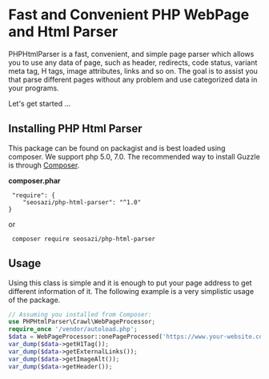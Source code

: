 # Fast and Convenient PHP WebPage and Html Parser
PHPHtmlParser is a fast, convenient, and simple page parser which allows you to use any data of page, such as header, redirects, code status, variant meta tag, H tags, image attributes, links and so on. The goal is to assist you that parse different pages without any problem and use categorized data in your programs.

Let's get started ...         

## Installing PHP Html Parser

This package can be found on packagist and is best loaded using composer. We support php 5.0, 7.0.
The recommended way to install Guzzle is through [Composer](https://getcomposer.org/).

**composer.phar**
```
 "require": {
    "seosazi/php-html-parser": "^1.0"
}
```
or
```
 composer require seosazi/php-html-parser
```

## Usage

Using this class is simple and it is enough to put your page address to get different information of it. The following example is a very simplistic usage of the package.
```php
// Assuming you installed from Composer:
use PHPHtmlParser\Crawl\WebPageProcessor;
require_once '/vendor/autoload.php';
$data = WebPageProcessor::onePageProcessed('https://www.your-website.com');
var_dump($data->getH1Tag());
var_dump($data->getExternalLinks());
var_dump($data->getImageAlt());
var_dump($data->getHeader());
```
